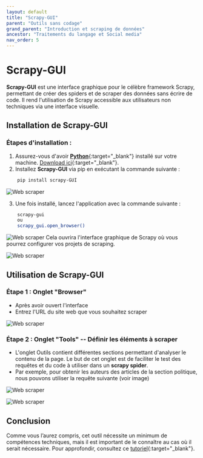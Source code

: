 ```yaml
---
layout: default
title: "Scrapy-GUI"
parent: "Outils sans codage"
grand_parent: "Introduction et scraping de données"
ancestor: "Traitements du langage et Social media"
nav_order: 5
---
```


# Scrapy-GUI

**Scrapy-GUI** est une interface graphique pour le célèbre framework Scrapy, permettant de créer des spiders et de scraper des données sans écrire de code. Il rend l'utilisation de Scrapy accessible aux utilisateurs non techniques via une interface visuelle.

## Installation de Scrapy-GUI

### Étapes d'installation :

1. Assurez-vous d'avoir [**Python**](https://etudestech.com/decryptage/comment-installer-python/){:target="_blank"} installé sur votre machine. [Download ici](https://www.python.org/downloads/){:target="_blank"}.  
2. Installez **Scrapy-GUI** via pip en exécutant la commande suivante :
```bash
    pip install scrapy-GUI
```
![Web scraper](../../assets/images/workshop/sgui1.png)

3. Une fois installé, lancez l'application avec la commande suivante :
```bash
    scrapy-gui 
    ou 
    scrapy_gui.open_browser()
```

![Web scraper](../../assets/images/workshop/sgui2.png)
Cela ouvrira l'interface graphique de Scrapy où vous pourrez configurer vos projets de scraping.

![Web scraper](../../assets/images/workshop/sgui3.png)
## Utilisation de Scrapy-GUI

### Étape 1 : Onglet "Browser"

- Après avoir ouvert l'interface
- Entrez l'URL du site web que vous souhaitez scraper 

![Web scraper](../../assets/images/workshop/sgui4.png)

### Étape 2 : Onglet "Tools" -- Définir les éléments à scraper

- L'onglet Outils contient différentes sections permettant d'analyser le contenu de la page. Le but de cet onglet est de faciliter le test des requêtes et du code à utiliser dans un **scrapy spider**.
- Par exemple, pour obtenir les auteurs des articles de la section politique, nous pouvons utiliser la requête suivante (voir image)

![Web scraper](../../assets/images/workshop/sgui6.png)

![Web scraper](../../assets/images/workshop/sgui5.png)


## Conclusion

Comme vous l’aurez compris, cet outil nécessite un minimum de compétences techniques, mais il est important de le connaître au cas où il serait nécessaire. Pour approfondir, consultez ce [tutoriel](https://docs.scrapy.org/en/1.0/intro/tutorial.html){:target="_blank"}.